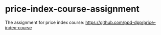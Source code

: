 # price-index-course-assignment
The assignment for price index course: https://github.com/ppd-dpp/price-index-course
